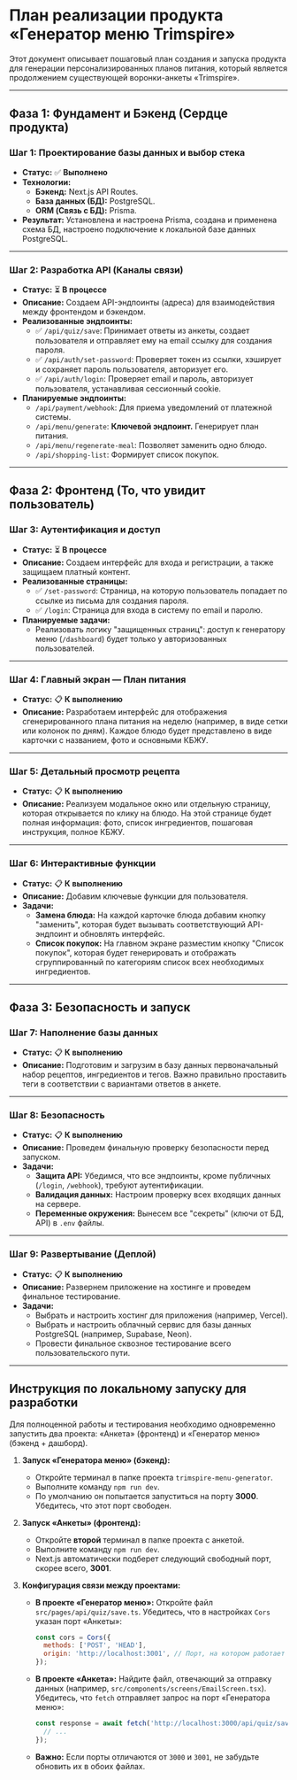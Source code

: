 # **План реализации продукта «Генератор меню Trimspire»**

Этот документ описывает пошаговый план создания и запуска продукта для генерации персонализированных планов питания, который является продолжением существующей воронки-анкеты «Trimspire».

---

## **Фаза 1: Фундамент и Бэкенд (Сердце продукта)**

### **Шаг 1: Проектирование базы данных и выбор стека**

* **Статус:** ✅ **Выполнено**
* **Технологии:**
    * **Бэкенд:** Next.js API Routes.
    * **База данных (БД):** PostgreSQL.
    * **ORM (Связь с БД):** Prisma.
* **Результат:** Установлена и настроена Prisma, создана и применена схема БД, настроено подключение к локальной базе данных PostgreSQL.

---

### **Шаг 2: Разработка API (Каналы связи)**

* **Статус:** ⏳ **В процессе**
* **Описание:** Создаем API-эндпоинты (адреса) для взаимодействия между фронтендом и бэкендом.
* **Реализованные эндпоинты:**
    * ✅ `/api/quiz/save`: Принимает ответы из анкеты, создает пользователя и отправляет ему на email ссылку для создания пароля.
    * ✅ `/api/auth/set-password`: Проверяет токен из ссылки, хэширует и сохраняет пароль пользователя, авторизует его.
    * ✅ `/api/auth/login`: Проверяет email и пароль, авторизует пользователя, устанавливая сессионный cookie.
* **Планируемые эндпоинты:**
    * `/api/payment/webhook`: Для приема уведомлений от платежной системы.
    * `/api/menu/generate`: **Ключевой эндпоинт.** Генерирует план питания.
    * `/api/menu/regenerate-meal`: Позволяет заменить одно блюдо.
    * `/api/shopping-list`: Формирует список покупок.

---

## **Фаза 2: Фронтенд (То, что увидит пользователь)**

### **Шаг 3: Аутентификация и доступ**

* **Статус:** ⏳ **В процессе**
* **Описание:** Создаем интерфейс для входа и регистрации, а также защищаем платный контент.
* **Реализованные страницы:**
    * ✅ `/set-password`: Страница, на которую пользователь попадает по ссылке из письма для создания пароля.
    * ✅ `/login`: Страница для входа в систему по email и паролю.
* **Планируемые задачи:**
    * Реализовать логику "защищенных страниц": доступ к генератору меню (`/dashboard`) будет только у авторизованных пользователей.

---

### **Шаг 4: Главный экран — План питания**

* **Статус:** 📋 **К выполнению**
* **Описание:** Разработаем интерфейс для отображения сгенерированного плана питания на неделю (например, в виде сетки или колонок по дням). Каждое блюдо будет представлено в виде карточки с названием, фото и основными КБЖУ.

---

### **Шаг 5: Детальный просмотр рецепта**

* **Статус:** 📋 **К выполнению**
* **Описание:** Реализуем модальное окно или отдельную страницу, которая открывается по клику на блюдо. На этой странице будет полная информация: фото, список ингредиентов, пошаговая инструкция, полное КБЖУ.

---

### **Шаг 6: Интерактивные функции**

* **Статус:** 📋 **К выполнению**
* **Описание:** Добавим ключевые функции для пользователя.
* **Задачи:**
    * **Замена блюда:** На каждой карточке блюда добавим кнопку "заменить", которая будет вызывать соответствующий API-эндпоинт и обновлять интерфейс.
    * **Список покупок:** На главном экране разместим кнопку "Список покупок", которая будет генерировать и отображать сгруппированный по категориям список всех необходимых ингредиентов.

---

## **Фаза 3: Безопасность и запуск**

### **Шаг 7: Наполнение базы данных**

* **Статус:** 📋 **К выполнению**
* **Описание:** Подготовим и загрузим в базу данных первоначальный набор рецептов, ингредиентов и тегов. Важно правильно проставить теги в соответствии с вариантами ответов в анкете.

---

### **Шаг 8: Безопасность**

* **Статус:** 📋 **К выполнению**
* **Описание:** Проведем финальную проверку безопасности перед запуском.
* **Задачи:**
    * **Защита API:** Убедимся, что все эндпоинты, кроме публичных (`/login`, `/webhook`), требуют аутентификации.
    * **Валидация данных:** Настроим проверку всех входящих данных на сервере.
    * **Переменные окружения:** Вынесем все "секреты" (ключи от БД, API) в `.env` файлы.

---

### **Шаг 9: Развертывание (Деплой)**

* **Статус:** 📋 **К выполнению**
* **Описание:** Развернем приложение на хостинге и проведем финальное тестирование.
* **Задачи:**
    * Выбрать и настроить хостинг для приложения (например, Vercel).
    * Выбрать и настроить облачный сервис для базы данных PostgreSQL (например, Supabase, Neon).
    * Провести финальное сквозное тестирование всего пользовательского пути.

---

## **Инструкция по локальному запуску для разработки**

Для полноценной работы и тестирования необходимо одновременно запустить два проекта: «Анкета» (фронтенд) и «Генератор меню» (бэкенд + дашборд).

1.  **Запуск «Генератора меню» (бэкенд):**
    * Откройте терминал в папке проекта `trimspire-menu-generator`.
    * Выполните команду `npm run dev`.
    * По умолчанию он попытается запуститься на порту **3000**. Убедитесь, что этот порт свободен.

2.  **Запуск «Анкеты» (фронтенд):**
    * Откройте **второй** терминал в папке проекта с анкетой.
    * Выполните команду `npm run dev`.
    * Next.js автоматически подберет следующий свободный порт, скорее всего, **3001**.

3.  **Конфигурация связи между проектами:**
    * **В проекте «Генератор меню»:** Откройте файл `src/pages/api/quiz/save.ts`. Убедитесь, что в настройках `Cors` указан порт «Анкеты»:
        ```javascript
        const cors = Cors({
          methods: ['POST', 'HEAD'],
          origin: 'http://localhost:3001', // Порт, на котором работает Анкета
        });
        ```
    * **В проекте «Анкета»:** Найдите файл, отвечающий за отправку данных (например, `src/components/screens/EmailScreen.tsx`). Убедитесь, что `fetch` отправляет запрос на порт «Генератора меню»:
        ```javascript
        const response = await fetch('http://localhost:3000/api/quiz/save', {
          // ...
        });
        ```
    * **Важно:** Если порты отличаются от `3000` и `3001`, не забудьте обновить их в обоих файлах.